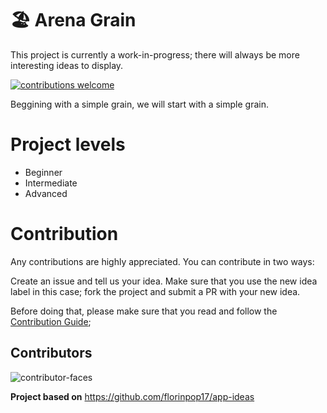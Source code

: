 # 🏖️ Arena Grain

This project is currently a work-in-progress; there will always be more interesting ideas to display.

<a href="/reliut-g/area-grain/blob/master/CONTRIBUTING.md"><img src="https://camo.githubusercontent.com/f5054ffcd4245c10d3ec85ef059e07aacf787b560f83ad4aec2236364437d097/68747470733a2f2f696d672e736869656c64732e696f2f62616467652f636f6e747269627574696f6e732d77656c636f6d652d627269676874677265656e2e7376673f7374796c653d666c6174" alt="contributions welcome" data-canonical-src="https://img.shields.io/badge/contributions-welcome-brightgreen.svg?style=flat" style="max-width:100%;"></a>

Beggining with a simple grain, we will start with a simple grain.

# Project levels

- Beginner
- Intermediate
- Advanced

# Contribution

Any contributions are highly appreciated.
You can contribute in two ways:

Create an issue and tell us your idea.
Make sure that you use the new idea label in this case;
fork the project and submit a PR with your new idea.

Before doing that, please make sure that you read and follow the [Contribution Guide](/CONTRIBUTING.md);

## Contributors

![contributor-faces](https://contributors-svg.vercel.app/api/svg?user=reliut-g&repo=area-grain)

**Project based on** https://github.com/florinpop17/app-ideas